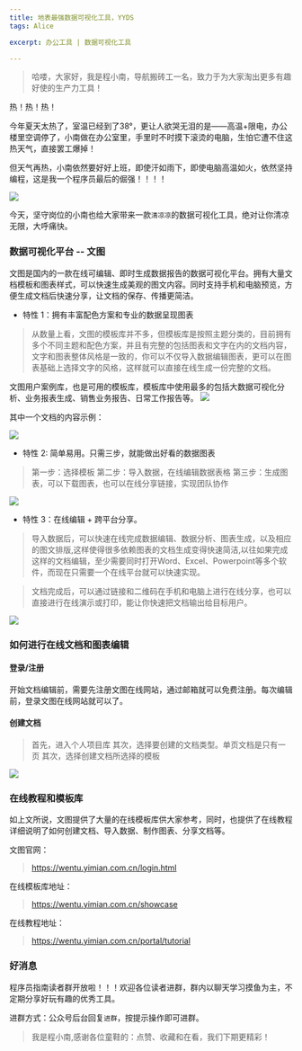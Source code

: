 ```yaml
---
title: 地表最强数据可视化工具，YYDS
tags: Alice

excerpt: 办公工具 | 数据可视化工具

---
```


> 哈喽，大家好，我是程小南，导航搬砖工一名，致力于为大家淘出更多有趣好使的生产力工具！

热！热！热！

今年夏天太热了，室温已经到了38°，更让人欲哭无泪的是——高温+限电，办公楼里空调停了，小南做在办公室里，手里时不时摸下滚烫的电脑，生怕它遭不住这热天气，直接罢工爆掉！

但天气再热，小南依然要好好上班，即使汗如雨下，即使电脑高温如火，依然坚持编程，这是我一个程序员最后的倔强！！！！

![](https://navtool.gitee.io/blog/assets/imgs/20220827/01.jpg)

今天，坚守岗位的小南也给大家带来一款`清凉凉`的数据可视化工具，绝对让你清凉无限，大呼痛快。

### 数据可视化平台 -- 文图

文图是国内的一款在线可编辑、即时生成数据报告的数据可视化平台。拥有大量文档模板和图表样式，可以快速生成美观的图文内容。同时支持手机和电脑预览，方便生成文档后快速分享，让文档的保存、传播更简洁。

- 特性 1：拥有丰富配色方案和专业的数据呈现图表
> 从数量上看，文图的模板库并不多，但模板库是按照主题分类的，目前拥有多个不同主题和配色方案，并且有完整的包括图表和文字在内的文档内容，文字和图表整体风格是一致的，你可以不仅导入数据编辑图表，更可以在图表基础上选择文字的风格，这样就可以直接在线生成一份完整的文档。

文图用户案例库，也是可用的模板库，模板库中使用最多的包括大数据可视化分析、业务报表生成、销售业务报告、日常工作报告等。
![](https://navtool.gitee.io/blog/assets/imgs/20220827/02_examples.jpg)

其中一个文档的内容示例：

![](https://navtool.gitee.io/blog/assets/imgs/20220827/03.jpg)

- 特性 2: 简单易用。只需三步，就能做出好看的数据图表
> 第一步：选择模板
> 第二步：导入数据，在线编辑数据表格
> 第三步：生成图表，可以下载图表，也可以在线分享链接，实现团队协作

![](https://navtool.gitee.io/blog/assets/imgs/20220827/04.jpg)

- 特性 3：在线编辑 + 跨平台分享。
> 导入数据后，可以快速在线完成数据编辑、数据分析、图表生成，以及相应的图文排版,这样使得很多依赖图表的文档生成变得快速简洁,以往如果完成这样的文档编辑，至少需要同时打开Word、Excel、Powerpoint等多个软件，而现在只需要一个在线平台就可以快速实现。

> 文档完成后，可以通过链接和二维码在手机和电脑上进行在线分享，也可以直接进行在线演示或打印，能让你快速把文档输出给目标用户。

![](https://navtool.gitee.io/blog/assets/imgs/20220827/05.jpg)

### 如何进行在线文档和图表编辑

#### 登录/注册
开始文档编辑前，需要先注册文图在线网站，通过邮箱就可以免费注册。每次编辑前，登录文图在线网站就可以了。

#### 创建文档

> 首先，进入个人项目库
> 其次，选择要创建的文档类型。单页文档是只有一页
> 其次，选择创建文档所选择的模板

![](https://navtool.gitee.io/blog/assets/imgs/20220827/06.jpg)


### 在线教程和模板库

如上文所说，文图提供了大量的在线模板库供大家参考，同时，也提供了在线教程详细说明了如何创建文档、导入数据、制作图表、分享文档等。

文图官网：
> https://wentu.yimian.com.cn/login.html

在线模板库地址：
> https://wentu.yimian.com.cn/showcase

在线教程地址：
> https://wentu.yimian.com.cn/portal/tutorial




### 好消息

程序员指南读者群开放啦！！！欢迎各位读者进群，群内以聊天学习摸鱼为主，不定期分享好玩有趣的优秀工具。

进群方式：公众号后台回复`进群`，按提示操作即可进群。

> 我是程小南,感谢各位童鞋的：点赞、收藏和在看，我们下期更精彩！